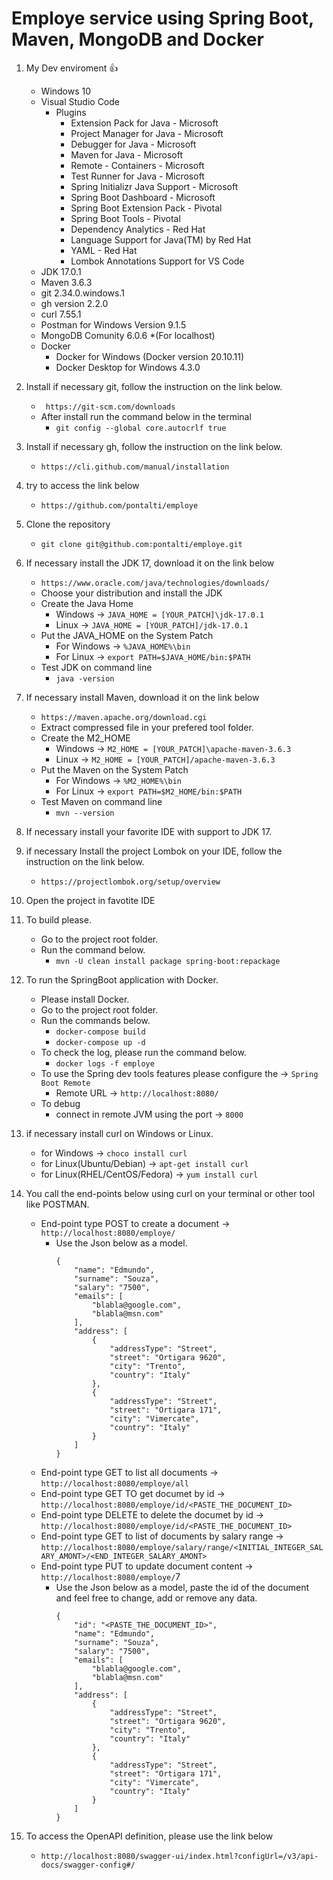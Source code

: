 # Employe service using Spring Boot, Maven, MongoDB and Docker 

1. My Dev enviroment 👍
   - Windows 10
   - Visual Studio Code
		- Plugins
			- Extension Pack for Java - Microsoft
			- Project Manager for Java - Microsoft
			- Debugger for Java - Microsoft
			- Maven for Java - Microsoft
			- Remote - Containers - Microsoft
			- Test Runner for Java - Microsoft
			- Spring Initializr Java Support - Microsoft
			- Spring Boot Dashboard - Microsoft
			- Spring Boot Extension Pack - Pivotal
			- Spring Boot Tools - Pivotal
			- Dependency Analytics - Red Hat
			- Language Support for Java(TM) by Red Hat
			- YAML - Red Hat
			- Lombok Annotations Support for VS Code
   - JDK 17.0.1
   - Maven  3.6.3
   - git 2.34.0.windows.1
   - gh version 2.2.0
   - curl 7.55.1
   - Postman for Windows Version 9.1.5
   - MongoDB Comunity 6.0.6 *(For localhost)
   - Docker
		- Docker for Windows (Docker version 20.10.11) 
		- Docker Desktop for Windows 4.3.0

2. Install if necessary git, follow the instruction on the link below.
	- ```  https://git-scm.com/downloads ```
	- After install run the command below in the terminal
		- ``` git config --global core.autocrlf true ```

3. Install if necessary gh, follow the instruction on the link below.
	- ``` https://cli.github.com/manual/installation ```

4. try to access the link below
	- ``` https://github.com/pontalti/employe ```

5. Clone the repository
	- ``` git clone git@github.com:pontalti/employe.git ```

6. If necessary install the JDK 17, download it on the link below
	- ``` https://www.oracle.com/java/technologies/downloads/ ```
	- Choose your distribution and install the JDK
	- Create the Java Home
		- Windows -> ``` JAVA_HOME = [YOUR_PATCH]\jdk-17.0.1 ```
		- Linux -> ``` JAVA_HOME = [YOUR_PATCH]/jdk-17.0.1 ```
	- Put the JAVA_HOME on the System Patch
		- For Windows -> ``` %JAVA_HOME%\bin ```
		- For Linux -> ``` export PATH=$JAVA_HOME/bin:$PATH ```
	- Test JDK on command line
		- ``` java -version ```		

7. If necessary install Maven, download it on the link below
	- ``` https://maven.apache.org/download.cgi ```
	- Extract compressed file in your prefered tool folder.
	- Create the M2_HOME
		- Windows -> ``` M2_HOME = [YOUR_PATCH]\apache-maven-3.6.3 ```
		- Linux -> ``` M2_HOME = [YOUR_PATCH]/apache-maven-3.6.3 ```
	- Put the Maven on the System Patch
		- For Windows -> ``` %M2_HOME%\bin ```
		- For Linux -> ``` export PATH=$M2_HOME/bin:$PATH ```
	- Test Maven on command line
		- ``` mvn --version ```

8. If necessary install your favorite IDE with support to JDK 17.

9. if necessary Install the project Lombok on your IDE, follow the instruction on the link below.
	- ``` https://projectlombok.org/setup/overview ```

10. Open the project in favotite IDE

11. To build please.
	- Go to the project root folder.
	- Run the command below.
		- ``` mvn -U clean install package spring-boot:repackage ```

12. To run the SpringBoot application with Docker.
	- Please install Docker.
	- Go to the project root folder.
	- Run the commands below.
		- ``` docker-compose build ```			
		- ``` docker-compose up -d ```
	- To check the log, please run the command below.
		- ``` docker logs -f employe ```
	- To use the Spring dev tools features please configure the -> ``` Spring Boot Remote ```
		- Remote URL -> ``` http://localhost:8080/ ```
	- To debug
		- connect in remote JVM using the port -> ``` 8000 ```
	
13. if necessary install curl on Windows or Linux.
	- for Windows -> ``` choco install curl ```
	- for Linux(Ubuntu/Debian) -> ``` apt-get install curl ```
	- for Linux(RHEL/CentOS/Fedora) -> ``` yum install curl ```
	
14. You call the end-points below using curl on your terminal or other tool like POSTMAN.
	- End-point type POST to create a document -> ``` http://localhost:8080/employe/ ```
		- Use the Json below as a model.
			``` 
			{
				"name": "Edmundo",
				"surname": "Souza",
				"salary": "7500",
				"emails": [
					"blabla@google.com",
					"blabla@msn.com"
				],
				"address": [
					{
						"addressType": "Street",
						"street": "Ortigara 9620",
						"city": "Trento",
						"country": "Italy"
					},
					{
						"addressType": "Street",
						"street": "Ortigara 171",
						"city": "Vimercate",
						"country": "Italy"
					}
				]
			}
			```
	- End-point type GET to list all documents ->  ``` http://localhost:8080/employe/all ```
	- End-point type GET TO get documet by id ->  ``` http://localhost:8080/employe/id/<PASTE_THE_DOCUMENT_ID> ```
	- End-point type DELETE to delete the documet by id ->  ``` http://localhost:8080/employe/id/<PASTE_THE_DOCUMENT_ID>  ```
	- End-point type GET to list of documents by salary range -> ``` http://localhost:8080/employe/salary/range/<INITIAL_INTEGER_SALARY_AMONT>/<END_INTEGER_SALARY_AMONT> ```
	- End-point type PUT to update document content -> ``` http://localhost:8080/employe/ ```7
		- Use the Json below as a model, paste the id of the document and feel free to change, add or remove any data.
			``` 
			{
				"id": "<PASTE_THE_DOCUMENT_ID>",
				"name": "Edmundo",
				"surname": "Souza",
				"salary": "7500",
				"emails": [
					"blabla@google.com",
					"blabla@msn.com"
				],
				"address": [
					{
						"addressType": "Street",
						"street": "Ortigara 9620",
						"city": "Trento",
						"country": "Italy"
					},
					{
						"addressType": "Street",
						"street": "Ortigara 171",
						"city": "Vimercate",
						"country": "Italy"
					}
				]
			}
			```		

15. To access the OpenAPI definition, please use the link below
	- ``` http://localhost:8080/swagger-ui/index.html?configUrl=/v3/api-docs/swagger-config#/ ``` 


